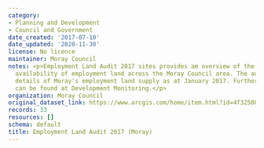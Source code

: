 ```yaml
---
category:
- Planning and Development
- Council and Government
date_created: '2017-07-10'
date_updated: '2020-11-30'
license: No licence
maintainer: Moray Council
notes: <p>Employment Land Audit 2017 sites provides am overview of the supply and
  availability of employment land across the Moray Council area. The audit provides
  details of Moray's employment land supply as at January 2017. Further information
  can be found at Development Monitoring.</p>
organization: Moray Council
original_dataset_link: https://www.arcgis.com/home/item.html?id=4f325085a09e4460a4246e749c443cc7
records: 33
resources: []
schema: default
title: Employment Land Audit 2017 (Moray)
---
```

